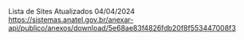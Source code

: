 Lista de Sites Atualizados 04/04/2024
https://sistemas.anatel.gov.br/anexar-api/publico/anexos/download/5e68ae83f4826fdb20f8f553447008f3

